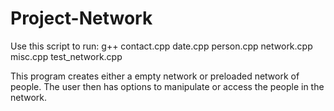# Project-Network

Use this script to run:
g++ contact.cpp date.cpp person.cpp network.cpp misc.cpp test_network.cpp

This program creates either a empty network or preloaded network of people. The user then has options to manipulate or access the people in the network.
